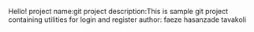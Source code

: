 Hello!
project name:git project
description:This is sample git project containing utilities for login and register
author: faeze hasanzade tavakoli

